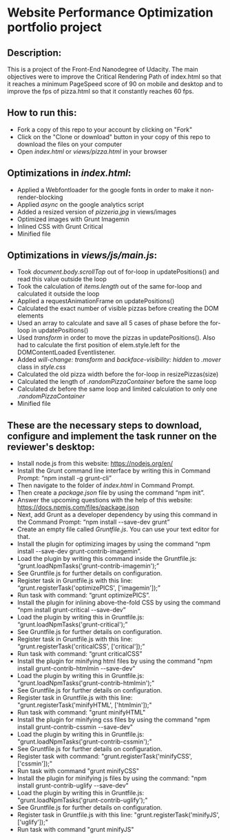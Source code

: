 # Website Performance Optimization portfolio project

## Description:

This is a project of the Front-End Nanodegree of Udacity. The main objectives were to improve the Critical Rendering Path of index.html so that it reaches a minimum PageSpeed score of 90 on mobile and desktop and to improve the fps of pizza.html so that it constantly reaches 60 fps.

## How to run this:

- Fork a copy of this repo to your account by clicking on "Fork"
- Click on the "Clone or download" button in your copy of this repo to download the files on your computer
- Open *index.html* or *views/pizza.html* in your browser

## Optimizations in *index.html*:

- Applied a Webfontloader for the google fonts in order to make it non-render-blocking
- Applied *async* on the google analytics script
- Added a resized version of *pizzeria.jpg* in views/images
- Optimized images with Grunt Imagemin
- Inlined CSS with Grunt Critical
- Minified file

## Optimizations in *views/js/main.js*:

- Took *document.body.scrollTop* out of for-loop in updatePositions() and read this value outside the loop
- Took the calculation of *items.length* out of the same for-loop and calculated it outside the loop
- Applied a requestAnimationFrame on updatePositions()
- Calculated the exact number of visible pizzas before creating the DOM elements
- Used an array to calculate and save all 5 cases of phase before the for-loop in updatePositions()
- Used *transform* in order to move the pizzas in updatePositions(). Also had to calculate the first position of elem.style.left for the DOMContentLoaded Eventlistener.
- Added *will-change: transform* and *backface-visibility: hidden* to *.mover* class in *style.css*
- Calculated the old pizza width before the for-loop in resizePizzas(size)
- Calculated the length of *.randomPizzaContainer* before the same loop
- Calculated *dx* before the same loop and limited calculation to only one *.randomPizzaContainer*
- Minified file

## These are the necessary steps to download, configure and implement the task runner on the reviewer's desktop:

-	Install node.js from this website: https://nodejs.org/en/
-	Install the Grunt command line interface by writing this in Command Prompt: “npm install -g grunt-cli”
-	Then navigate to the folder of *index.html* in Command Prompt.
-	Then create a *package.json* file by using the command “npm init”.
-	Answer the upcoming questions with the help of this website: https://docs.npmjs.com/files/package.json
-	Next, add Grunt as a developer dependency by using this command in the Command Prompt: “npm install --save-dev grunt”
-	Create an empty file called *Gruntfile.js*. You can use your text editor for that.
-	Install the plugin for optimizing images by using the command “npm install --save-dev grunt-contrib-imagemin”.
-	Load the plugin by writing this command inside the Gruntfile.js: “grunt.loadNpmTasks('grunt-contrib-imagemin');”
-	See Gruntfile.js for further details on configuration.
-	Register task in Gruntfile.js with this line: “grunt.registerTask('optimizePICS', ['imagemin']);”
-	Run task with command: “grunt optimizePICS”.
-	Install the plugin for inlining above-the-fold CSS by using the command “npm install grunt-critical --save-dev”
-	Load the plugin by writing this in Gruntfile.js: “grunt.loadNpmTasks('grunt-critical');”
-	See Gruntfile.js for further details on configuration.
-	Register task in Gruntfile.js with this line: “grunt.registerTask('criticalCSS', ['critical']);”
-	Run task with command: “grunt criticalCSS”
- Install the plugin for minifying html files by using the command "npm install grunt-contrib-htmlmin --save-dev"
- Load the plugin by writing this in Gruntfile.js: "grunt.loadNpmTasks('grunt-contrib-htmlmin');"
- See Gruntfile.js for further details on configuration.
- Register task in Gruntfile.js with this line: "grunt.registerTask('minifyHTML', ['htmlmin']);"
- Run task with command: "grunt minifyHTML"
- Install the plugin for minifying css files by using the command "npm install grunt-contrib-cssmin --save-dev"
- Load the plugin by writing this in Gruntfile.js: "grunt.loadNpmTasks('grunt-contrib-cssmin');"
- See Gruntfile.js for further details on configuration.
- Register task with command: "grunt.registerTask('minifyCSS', ['cssmin']);"
- Run task with command "grunt minifyCSS"
- Install the plugin for minifying js files by using the command: "npm install grunt-contrib-uglify --save-dev"
- Load the plugin by writing this in Gruntfile.js: "grunt.loadNpmTasks('grunt-contrib-uglify');"
- See Gruntfile.js for further details on configuration.
- Register task in Gruntfile.js with this line: "grunt.registerTask('minifyJS', ['uglify']);"
- Run task with command "grunt minifyJS"
